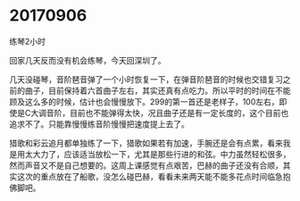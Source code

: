 # 20170906

练琴2小时

回家几天反而没有机会练琴，今天回深圳了。

几天没碰琴，音阶琶音弹了一个小时恢复一下，在弹音阶琶音的时候也交错复习之前的曲子，目前保持着六首曲子左右，其实还真有点吃力。所以平时的时间在不能顾及这么多的时候，估计也会慢慢放下。299的第一首还是老样子，100左右，即使是C大调音阶，目前也不能弹得太快，况且曲子还是有一定长度的，这个目前也追求不了。只能靠慢慢练音阶慢慢把速度提上去了。

猎歌和彩云追月都单独练了一下，猎歌如果若有加速，手腕还是会有点累，看来我是用太大力了，应该适当放松一下，尤其是那些行进的和弦。中力虽然轻松很多，然而声音又不是自己想要的。这周上课感觉有点艰苦，巴赫的曲子还没有合顺，其实这次的重点放在了船歌，没怎么碰巴赫，看看未来两天能不能多花点时间临急抱佛脚吧。
